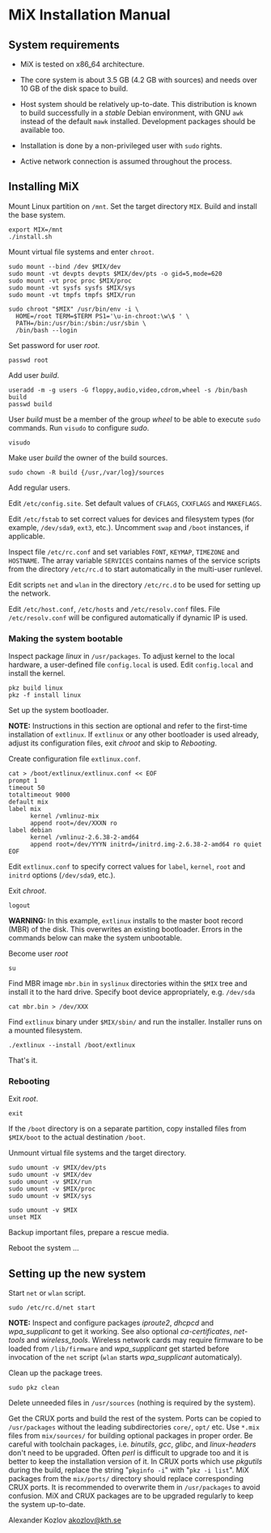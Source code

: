MiX Installation Manual
=======================

System requirements
-------------------

* MiX is tested on x86_64 architecture.

* The core system is about 3.5 GB (4.2 GB with sources) and needs over
10 GB of the disk space to build.

* Host system should be relatively up-to-date. This distribution is
known to build successfully in a *stable* Debian environment, with GNU
`awk` instead of the default `mawk` installed. Development packages
should be available too.

* Installation is done by a non-privileged user with `sudo` rights.

* Active network connection is assumed throughout the process.


Installing MiX
--------------

Mount Linux partition on `/mnt`. Set the target directory `MIX`. Build and
install the base system.

	export MIX=/mnt
	./install.sh

Mount virtual file systems and enter `chroot`.

	sudo mount --bind /dev $MIX/dev
	sudo mount -vt devpts devpts $MIX/dev/pts -o gid=5,mode=620
	sudo mount -vt proc proc $MIX/proc
	sudo mount -vt sysfs sysfs $MIX/sys
	sudo mount -vt tmpfs tmpfs $MIX/run

	sudo chroot "$MIX" /usr/bin/env -i \
	  HOME=/root TERM=$TERM PS1='\u-in-chroot:\w\$ ' \
	  PATH=/bin:/usr/bin:/sbin:/usr/sbin \
	  /bin/bash --login

Set password for user *root*.

	passwd root

Add user *build*. 

	useradd -m -g users -G floppy,audio,video,cdrom,wheel -s /bin/bash build
	passwd build

User *build* must be a member of the group *wheel* to be able to execute
`sudo` commands. Run `visudo` to configure *sudo*.

	visudo

Make user *build* the owner of the build sources.

	sudo chown -R build {/usr,/var/log}/sources

Add regular users.

Edit `/etc/config.site`. Set default values of `CFLAGS`, `CXXFLAGS`
and `MAKEFLAGS`.

Edit `/etc/fstab` to set correct values for devices and filesystem
types (for example, `/dev/sda9`, `ext3`, etc.). Uncomment `swap`
and `/boot` instances, if applicable.

Inspect file `/etc/rc.conf` and set variables `FONT`, `KEYMAP`, `TIMEZONE`
and `HOSTNAME`. The array variable `SERVICES` contains names of the
service scripts from the directory `/etc/rc.d` to start automatically
in the multi-user runlevel.

Edit scripts `net` and `wlan` in the directory `/etc/rc.d` to be used
for setting up the network.

Edit `/etc/host.conf`, `/etc/hosts` and `/etc/resolv.conf` files. File
`/etc/resolv.conf` will be configured automatically if dynamic IP is used.


### Making the system bootable ###

Inspect package *linux* in `/usr/packages`. To adjust kernel to the local
hardware, a user-defined file `config.local` is used. Edit `config.local`
and install the kernel.

	pkz build linux
	pkz -f install linux

Set up the system bootloader.

**NOTE:** Instructions in this section are optional and refer to
the first-time installation of `extlinux`. If `extlinux` or any other
bootloader is used already, adjust its configuration files, exit *chroot*
and skip to *Rebooting*.

Create configuration file `extlinux.conf`.

	cat > /boot/extlinux/extlinux.conf << EOF
	prompt 1
	timeout 50
	totaltimeout 9000
	default mix
	label mix
	      kernel /vmlinuz-mix
	      append root=/dev/XXXN ro
	label debian
	      kernel /vmlinuz-2.6.38-2-amd64
	      append root=/dev/YYYN initrd=/initrd.img-2.6.38-2-amd64 ro quiet
	EOF

Edit `extlinux.conf` to specify correct values for `label`, `kernel`, `root`
and `initrd` options (`/dev/sda9`, etc.).

Exit *chroot*.

	logout

**WARNING:** In this example, `extlinux` installs to the master boot record
(MBR) of the disk. This overwrites an existing bootloader. Errors in
the commands below can make the system unbootable.

Become user *root*

	su

Find MBR image `mbr.bin` in `syslinux` directories within the `$MIX`
tree and install it to the hard drive. Specify boot device appropriately,
e.g. `/dev/sda`

	cat mbr.bin > /dev/XXX

Find `extlinux` binary under `$MIX/sbin/` and run the installer.
Installer runs on a mounted filesystem.

	./extlinux --install /boot/extlinux 

That's it.


### Rebooting ###

Exit *root*.

	exit

If the `/boot` directory is on a separate partition, copy installed
files from `$MIX/boot` to the actual destination `/boot`.

Unmount virtual file systems and the target directory.

	sudo umount -v $MIX/dev/pts
	sudo umount -v $MIX/dev
	sudo umount -v $MIX/run
	sudo umount -v $MIX/proc
	sudo umount -v $MIX/sys

	sudo umount -v $MIX
	unset MIX

Backup important files, prepare a rescue media.

Reboot the system ...


Setting up the new system
-------------------------

Start `net` or `wlan` script.

	sudo /etc/rc.d/net start

**NOTE:** Inspect and configure packages *iproute2*, *dhcpcd* and
*wpa_supplicant* to get it working. See also optional *ca-certificates*,
*net-tools* and *wireless_tools*. Wireless network cards may require
firmware to be loaded from `/lib/firmware` and *wpa_supplicant* get
started before invocation of the `net` script (`wlan` starts
*wpa_supplicant* automaticaly).

Clean up the package trees.

	sudo pkz clean

Delete unneeded files in `/usr/sources` (nothing is required by the system).

Get the CRUX ports and build the rest of the system. Ports can be copied
to `/usr/packages` without the leading subdirectories `core/`, `opt/`
etc. Use `*.mix` files from `mix/sources/` for building optional packages
in proper order. Be careful with toolchain packages, i.e. *binutils*,
*gcc*, *glibc*, and *linux-headers* don't need to be upgraded. Often
*perl* is difficult to upgrade too and it is better to keep the
installation version of it. In CRUX ports which use *pkgutils* during
the build, replace the string "`pkginfo -i`" with "`pkz -i list`". MiX
packages from the `mix/ports/` directory should replace corresponding
CRUX ports. It is recommended to overwrite them in `/usr/packages` to
avoid confusion.  MiX and CRUX packages are to be upgraded regularly to
keep the system up-to-date.

Alexander Kozlov <akozlov@kth.se>  

